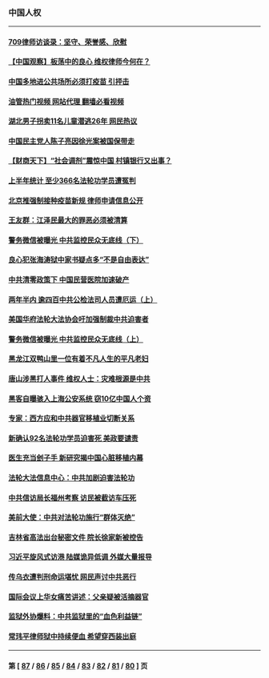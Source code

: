 ### 中国人权
---
#### [709律师访谈录：坚守、荣誉感、欣慰](../../pages/ncid278/n13776376.md?07090045) 
#### [【中国观察】板荡中的良心 维权律师今何在？](../../pages/ncid278/n13775584.md?07090045) 
#### [中国多地进公共场所必须打疫苗 引抨击](../../pages/ncid278/n13776384.md?07090045) 
#### [油管热门视频 网站代理 翻墙必看视频](http://209.222.30.114:81/youtube.html?07090045)
#### [湖北男子拐卖11名儿童潜逃26年 网民热议](../../pages/ncid278/n13776304.md?07090045) 
#### [中国民主党人陈子亮因徐光案被国保带走](../../pages/ncid278/n13776286.md?07090045) 
#### [【财商天下】“社会调剂”震惊中国 村镇银行又出事？](../../pages/ncid278/n13775860.md?07090045) 
#### [上半年统计 至少366名法轮功学员遭冤判](../../pages/ncid278/n13775603.md?07090045) 
#### [北京推强制接种疫苗新规 律师申请信息公开](../../pages/ncid278/n13775519.md?07090045) 
#### [王友群：江泽民最大的罪恶必须被清算](../../pages/ncid278/n13775167.md?07090045) 
#### [警务微信被曝光 中共监控民众无底线（下）](../../pages/ncid278/n13774421.md?07090045) 
#### [良心犯张海涛狱中家书疑点多“不是自由表达”](../../pages/ncid278/n13775029.md?07090045) 
#### [中共清零政策下 中国民营医院加速破产](../../pages/ncid278/n13774881.md?07090045) 
#### [两年半内 逾四百中共公检法司人员遭厄运（上）](../../pages/ncid278/n13767733.md?07090045) 
#### [美国华府法轮大法协会吁加强制裁中共迫害者](../../pages/ncid278/n13774396.md?07090045) 
#### [警务微信被曝光 中共监控民众无底线（上）](../../pages/ncid278/n13774420.md?07090045) 
#### [黑龙江双鸭山里一位有着不凡人生的平凡老妇](../../pages/ncid278/n13774224.md?07090045) 
#### [唐山涉黑打人事件 维权人士：灾难根源是中共](../../pages/ncid278/n13773534.md?07090045) 
#### [黑客自曝骇入上海公安系统 窃10亿中国人个资](../../pages/ncid278/n13773395.md?07090045) 
#### [专家：西方应和中共器官移植业切断关系](../../pages/ncid278/n13772828.md?07090045) 
#### [新确认92名法轮功学员迫害死 美政要谴责](../../pages/ncid278/n13772701.md?07090045) 
#### [医生充当刽子手 新研究揭中国心脏移植内幕](../../pages/ncid278/n13772291.md?07090045) 
#### [法轮大法信息中心：中共加剧迫害法轮功](../../pages/ncid278/n13772403.md?07090045) 
#### [中共信访局长福州考察 访民被截访车压死](../../pages/ncid278/n13772028.md?07090045) 
#### [美前大使：中共对法轮功施行“群体灭绝”](../../pages/ncid278/n13771705.md?07090045) 
#### [吉林省高法出台秘密文件 院长徐家新被控告](../../pages/ncid278/n13771719.md?07090045) 
#### [习近平旋风式访港 陆媒诡异低调 外媒大量报导](../../pages/ncid278/n13771454.md?07090045) 
#### [传乌衣遭判刑命运堪忧 网民声讨中共恶行](../../pages/ncid278/n13771661.md?07090045) 
#### [国际会议上华女痛苦讲述：父亲疑被活摘器官](../../pages/ncid278/n13771583.md?07090045) 
#### [监狱外协爆料：中共监狱里的“血色利益链”](../../pages/ncid278/n13769954.md?07090045) 
#### [常玮平律师狱中持续便血 希望穿西装出庭](../../pages/ncid278/n13770493.md?07090045) 

---
#### 第 [ [87](./87.md?07090045) / [86](./86.md?07090045) / [85](./85.md?07090045) / [84](./84.md?07090045) / [83](./83.md?07090045) / [82](./82.md?07090045) / [81](./81.md?07090045) / [80](./80.md?07090045) ] 页
